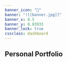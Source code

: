 ```yaml
---
banner_icon: "🌄"
banner: "![[banner.jpg]]"
banner_x: 0.5
banner_y: 0.83933
banner_lock: true
cssclass: dashboard
---
```


## Personal Portfolio
